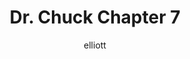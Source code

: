 ---
author: elliott
layout: post
title: "Dr. Chuck Chapter 7"
categories: reading
link: https://books.trinket.io/pfe/07-files.html
---